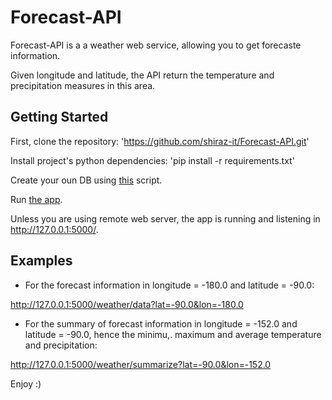 # Forecast-API

Forecast-API is a a weather web service, allowing you to get forecaste information. 

Given longitude and latitude, the API return the temperature and precipitation measures in this area. 



## Getting Started
First, clone the repository:
'https://github.com/shiraz-it/Forecast-API.git'

Install project's python dependencies:
'pip install -r requirements.txt'

Create your oun DB using [this](https://github.com/shiraz-it/Forecast-API/blob/master/DBCreation.py) script.

Run [the app](https://github.com/shiraz-it/Forecast-API/blob/master/forecast_api_app.py).

Unless you are using remote web server, the app is running and listening in http://127.0.0.1:5000/. 



## Examples
- For the forecast information in longitude = -180.0 and latitude = -90.0:

http://127.0.0.1:5000/weather/data?lat=-90.0&lon=-180.0

- For the summary of forecast information in longitude = -152.0 and latitude = -90.0, hence the minimu,. maximum and average temperature and precipitation:

http://127.0.0.1:5000/weather/summarize?lat=-90.0&lon=-152.0

Enjoy :) 

